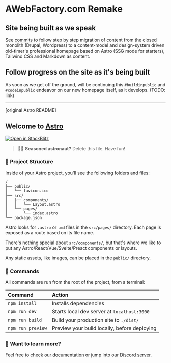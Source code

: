 # AWebFactory.com Remake

## Site being built as we speak

See [commits](https://github.com/awebfactory/awebfactory.com/commits/main) to follow step by step migration of content from the closed monolith (Drupal, Wordpress) to a content-model and design-system driven old-timer's professional homepage based on Astro (SSG mode for starters), Tailwind CSS and Markdown as content.

## Follow progress on the site as it's being built

As soon as we get off the ground, will be continuing this `#buildinpublic` and `#codeinpublic` endeavor on our new homepage itself, as it develops. (TODO: link)

---

[original Astro README]

## Welcome to [Astro](https://astro.build)

[![Open in StackBlitz](https://developer.stackblitz.com/img/open_in_stackblitz.svg)](https://stackblitz.com/github/withastro/astro/tree/latest/examples/basics)

> 🧑‍🚀 **Seasoned astronaut?** Delete this file. Have fun!

### 🚀 Project Structure

Inside of your Astro project, you'll see the following folders and files:

```
/
├── public/
│   └── favicon.ico
├── src/
│   ├── components/
│   │   └── Layout.astro
│   └── pages/
│       └── index.astro
└── package.json
```

Astro looks for `.astro` or `.md` files in the `src/pages/` directory. Each page is exposed as a route based on its file name.

There's nothing special about `src/components/`, but that's where we like to put any Astro/React/Vue/Svelte/Preact components or layouts.

Any static assets, like images, can be placed in the `public/` directory.

### 🧞 Commands

All commands are run from the root of the project, from a terminal:

| Command           | Action                                       |
| :---------------- | :------------------------------------------- |
| `npm install`     | Installs dependencies                        |
| `npm run dev`     | Starts local dev server at `localhost:3000`  |
| `npm run build`   | Build your production site to `./dist/`      |
| `npm run preview` | Preview your build locally, before deploying |

### 👀 Want to learn more?

Feel free to check [our documentation](https://docs.astro.build) or jump into our [Discord server](https://astro.build/chat).

